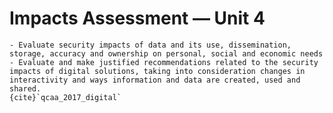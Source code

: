 # Impacts Assessment &mdash; Unit 4

```{admonition} Unit 4 subject matter covered:
- Evaluate security impacts of data and its use, dissemination, storage, accuracy and ownership on personal, social and economic needs
- Evaluate and make justified recommendations related to the security impacts of digital solutions, taking into consideration changes in interactivity and ways information and data are created, used and shared.
{cite}`qcaa_2017_digital`
```
